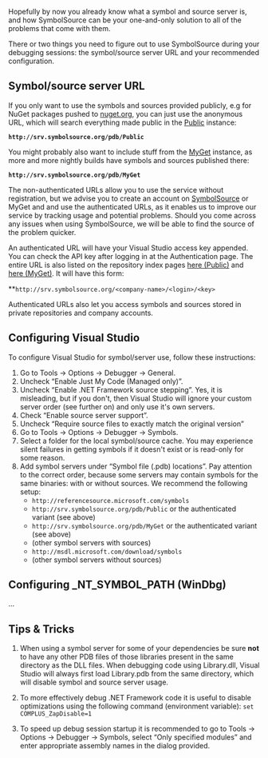 Hopefully by now you already know what a symbol and source server is, and how SymbolSource can be your one-and-only solution to all of the problems that come with them.

There or two things you need to figure out to use SymbolSource during your debugging sessions: the symbol/source server URL and your recommended configuration.

## Symbol/source server URL

If you only want to use the symbols and sources provided publicly, e.g for NuGet packages pushed to [nuget.org](http://nuget.org), you can just use the anonymous URL, which will search everything made public in the [Public](http://www.symbolsource.org/Public/Metadata) instance: 
 
**`http://srv.symbolsource.org/pdb/Public`**

You might probably also want to include stuff from the [MyGet](http://www.symbolsource.org/MyGet/Metadata) instance, as more and more nightly builds have symbols and sources published there:

**`http://srv.symbolsource.org/pdb/MyGet`**

The non-authenticated URLs allow you to use the service without registration, but we advise you to create an account on [SymbolSource](http://www.symbolsource.org/Public/Account/Register) or MyGet and and use the authenticated URLs, as it enables us to improve our service by tracking usage and potential problems. Should you come across any issues when using SymbolSource, we will be able to find the source of the problem quicker.

An authenticated URL will have your Visual Studio access key appended. You can check the API key after logging in at the Authentication page. The entire URL is also listed on the repository index pages [here (Public)](http://www.symbolsource.org/Public/Metadata) and [here (MyGet)](http://www.symbolsource.org/MyGet/Metadata). It will have this form:

**`http://srv.symbolsource.org/<company-name>/<login>/<key>`

Authenticated URLs also let you access symbols and sources stored in private repositories and company accounts.

## Configuring Visual Studio

To configure Visual Studio for symbol/server use, follow these instructions:
 
<ol> 
    <li>Go to Tools -> Options -> Debugger -> General.</li> 
    <li>Uncheck “Enable Just My Code (Managed only)”.</li> 
    <li>Uncheck “Enable .NET Framework source stepping”. Yes, it is misleading, but if you don't, then Visual Studio will ignore your custom server order (see further on) and only use it's own servers.</li> 
    <li>Check “Enable source server support”.</li> 
    <li>Uncheck “Require source files to exactly match the original version”</li> 
    <li>Go to Tools -> Options -> Debugger -> Symbols.</li> 
    <li>Select a folder for the local symbol/source cache. You may experience silent failures in getting symbols if it doesn't exist or is read-only for some reason.</li> 
    <li>Add symbol servers under “Symbol file (.pdb) locations”. Pay attention to the correct order, because some servers may contain symbols for the same binaries: with or without sources. We recommend the following setup:
        <ul> 
            <li><code>http://referencesource.microsoft.com/symbols</code></li> 
            <li><code>http://srv.symbolsource.org/pdb/Public</code> or the authenticated variant (see above)</li> 
            <li><code>http://srv.symbolsource.org/pdb/MyGet</code> or the authenticated variant (see above)</li> 
            <li>(other symbol servers with sources)</li> 
            <li><code>http://msdl.microsoft.com/download/symbols</code></li> 
            <li>(other symbol servers without sources)</li> 
        </ul>
     </li> 
</ol> 

## Configuring \_NT\_SYMBOL\_PATH (WinDbg)

...
 
## Tips &amp; Tricks
 
<ol> 
    <li><p>When using a symbol server for some of your dependencies be sure <strong>not</strong> to have any other PDB files of those libraries present in the same directory as the DLL files. When debugging code using Library.dll, Visual Studio will always first load Library.pdb from the same directory, which will disable symbol and source server usage.</p></li> 
    <li><p>To more effectively debug .NET Framework code it is useful to disable optimizations using the following command (environment variable): <code>set COMPLUS_ZapDisable=1</code></p></li> 
    <li><p>To speed up debug session startup it is recommended to go to Tools -> Options -> Debugger -> Symbols, select “Only specified modules” and enter appropriate assembly names in the dialog provided.</p></li>
</ol> 